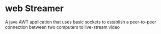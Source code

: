 # web Streamer
A java AWT application that uses basic sockets to establish a peer-to-peer connection between two computers to live-stream video
